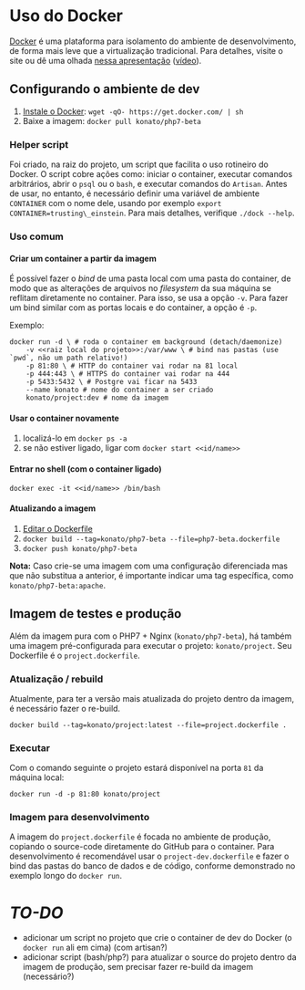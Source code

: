 Uso do Docker
=============

[Docker] é uma plataforma para isolamento do ambiente de desenvolvimento, de forma mais leve que a virtualização tradicional. Para detalhes, visite o site ou dê uma olhada [nessa apresentação][slides] ([vídeo][europython]).

Configurando o ambiente de dev
------------------------------

1. [Instale o Docker][install]: `wget -qO- https://get.docker.com/ | sh`
2. Baixe a imagem: `docker pull konato/php7-beta`

### Helper script
Foi criado, na raiz do projeto, um script que facilita o uso rotineiro do Docker. O script cobre ações como: iniciar o container, executar comandos arbitrários, abrir o `psql` ou o `bash`, e executar comandos do `Artisan`. Antes de usar, no entanto, é necessário definir uma variável de ambiente `CONTAINER` com o nome dele, usando por exemplo `export CONTAINER=trusting\_einstein`. Para mais detalhes, verifique `./dock --help`.


### Uso comum

#### Criar um container a partir da imagem
É possível fazer o *bind* de uma pasta local com uma pasta do container, de modo que as alterações de arquivos no *filesystem* da sua máquina se reflitam diretamente no container. Para isso, se usa a opção `-v`. Para fazer um bind similar com as portas locais e do container, a opção é `-p`.

Exemplo:

    docker run -d \ # roda o container em background (detach/daemonize)
        -v <<raiz local do projeto>>:/var/www \ # bind nas pastas (use `pwd`, não um path relativo!)
        -p 81:80 \ # HTTP do container vai rodar na 81 local
        -p 444:443 \ # HTTPS do container vai rodar na 444
        -p 5433:5432 \ # Postgre vai ficar na 5433
	    --name konato # nome do container a ser criado
        konato/project:dev # nome da imagem


#### Usar o container novamente
1. localizá-lo em `docker ps -a`
2. se não estiver ligado, ligar com `docker start <<id/name>>`

#### Entrar no shell (com o container ligado)
`docker exec -it <<id/name>> /bin/bash`

#### Atualizando a imagem
1. [Editar o Dockerfile][dockerfile]
2. `docker build --tag=konato/php7-beta --file=php7-beta.dockerfile`
3. `docker push konato/php7-beta`

**Nota:** Caso crie-se uma imagem com uma configuração diferenciada mas que não substitua a anterior, é importante indicar uma tag específica, como `konato/php7-beta:apache`.


Imagem de testes e produção
---------------------------

Além da imagem pura com o PHP7 + Nginx (`konato/php7-beta`), há também uma imagem pré-configurada para executar o projeto: `konato/project`. Seu Dockerfile é o `project.dockerfile`.

### Atualização / rebuild
Atualmente, para ter a versão mais atualizada do projeto dentro da imagem, é necessário fazer o re-build.

    docker build --tag=konato/project:latest --file=project.dockerfile .

### Executar
Com o comando seguinte o projeto estará disponível na porta `81` da máquina local:

    docker run -d -p 81:80 konato/project

### Imagem para desenvolvimento
A imagem do `project.dockerfile` é focada no ambiente de produção, copiando o source-code diretamente do GitHub para o container. Para desenvolvimento é recomendável usar o `project-dev.dockerfile` e fazer o bind das pastas do banco de dados e de código, conforme demonstrado no exemplo longo do `docker run`.


*TO-DO*
=======
- adicionar um script no projeto que crie o container de dev do Docker (o `docker run` ali em cima) (com artisan?)
- adicionar script (bash/php?) para atualizar o source do projeto dentro da imagem de produção, sem precisar fazer re-build da imagem (necessário?)


[docker]: http://www.docker.com
[slides]: https://denibertovic.com/talks/supercharge-development-env-using-docker
[europython]: https://youtu.be/-l9xH1X_rvg
[install]: http://docs.docker.com/linux/step_one/
[dockerfile]: https://docs.docker.com/reference/builder/
